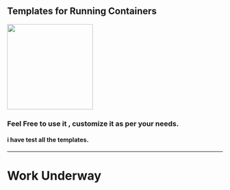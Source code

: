 ## Templates for Running Containers 

<img src="https://github.com/user-attachments/assets/7d693488-cf7f-4c28-a127-840426f05747" width="200"/>


### Feel Free to use it , customize it as per your needs.

#### i have test all the templates.

----

# Work Underway 
